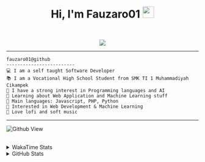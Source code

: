 <h1 align="center">
Hi, I'm Fauzaro01
  <img src="https://media.giphy.com/media/hvRJCLFzcasrR4ia7z/giphy.gif" width="30"></h1>
<br/>

<p align="center">
  <a href="https://github.com/DenverCoder1/readme-typing-svg">
    <img src="https://readme-typing-svg.herokuapp.com?lines=Chill%20and%20Coding;Full+Stack+Web+Developer;Student;Software%20Develover;Always%20learning%20new%20things&center=true&width=380&height=45">
  </a>
</p>

<hr>

```
fauzaro01@github
-------------------------
💻 I am a self taught Software Developer
📚 I am a Vocational High School Student from SMK TI 1 Muhammadiyah Cikampek
📝 I have a strong interest in Programming languages and AI
🌱 Learning about Web Application and Machine Learning stuff
🌟 Main languages: Javascript, PHP, Python
🚩 Interested in Web Development & Machine Learning
🎵 Love lofi and soft music 
```

<hr>

![Github View](https://komarev.com/ghpvc/?username=fauzaro01&style=flat-square)
<br><br>
<details>
  <summary>
     WakaTime Stats
  </summary>
  <br>
  <!--START_SECTION:waka-->

```txt
From: 10 September 2021 - To: 14 February 2025

Total Time: 744 hrs 52 mins

JavaScript          220 hrs 31 mins ███████▒░░░░░░░░░░░░░░░░░   29.61 %
PHP                 139 hrs 27 mins ████▓░░░░░░░░░░░░░░░░░░░░   18.72 %
HTML                91 hrs 16 mins  ███░░░░░░░░░░░░░░░░░░░░░░   12.25 %
Blade Template      70 hrs 41 mins  ██▒░░░░░░░░░░░░░░░░░░░░░░   09.49 %
EJS                 56 hrs 49 mins  ██░░░░░░░░░░░░░░░░░░░░░░░   07.63 %
Java                41 hrs 50 mins  █▒░░░░░░░░░░░░░░░░░░░░░░░   05.62 %
CSS                 32 hrs 23 mins  █░░░░░░░░░░░░░░░░░░░░░░░░   04.35 %
JSON                30 hrs 12 mins  █░░░░░░░░░░░░░░░░░░░░░░░░   04.06 %
Python              13 hrs 26 mins  ▒░░░░░░░░░░░░░░░░░░░░░░░░   01.81 %
Other               6 hrs 11 mins   ▒░░░░░░░░░░░░░░░░░░░░░░░░   00.83 %
```

<!--END_SECTION:waka-->
</details>
<details>
  <summary>
    GitHub Stats
  </summary>
  <br>
  <div align="center">
    <img src="https://github-readme-stats.vercel.app/api?username=Fauzaro01&show_icons=true&theme=algolia" alt="Fauzaro01's GitHub Stats" style="margin: 20px;" />
    <img src="https://github-readme-streak-stats.herokuapp.com/?user=Fauzaro01&theme=algolia" alt="Fauzaro01's GitHub Streak" style="margin: 20px;" />
  </div>

  <div align="center">
    <img src="https://github-readme-stats.vercel.app/api?username=Fauzaro01&show_icons=true&locale=en&count_private=true&hide_rank=true&custom_title=My%20GitHub%20Stats&disable_animations=true&theme=algolia" alt="Fauzaro01's Stars" style="margin: 20px;" />
    <img src="https://github-readme-stats.vercel.app/api/top-langs/?username=Fauzaro01&langs_count=8&theme=algolia&layout=compact" alt="Top Languages" style="margin: 20px;" />
  </div>
</details>
